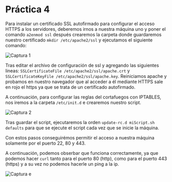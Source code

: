 # Práctica 4

Para instalar un certificado SSL autofirmado para configurar el acceso HTTPS a los servidores, deberemos irnos a nuestra máquina uno y poner el comando `a2enmod ssl` después crearemos la carpeta donde guardaremos nuestro certificado `mkdir /etc/apache2/ssl` y ejecutamos el siguiente comando:

![Captura 1](http://imgur.com/3A4UhW6.jpg "Instalar certificado SSL")

Tras editar el archivo de configuración de ssl y agregando las siguientes lineas: `SSLCertificateFile /etc/apache2/ssl/apache.crt` y `SSLCertificateKeyFile /etc/apache2/ssl/apache.key`. Reiniciamos apache y probamos en nuestro navegador que al acceder a él mediante HTTPS sale en rojo el https ya que se trata de un certificado autofirmado.

A continuación, para configurar las reglas del cortafuegos con IPTABLES, nos iremos a la carpeta `/etc/init.d` e crearemos nuestro script.

![Captura 2](http://imgur.com/sXY1KlO.jpg "Script IPTABLES")

Tras guardar el script, ejecutaremos la orden `update-rc.d miScript.sh defaults` para que se ejecute el script cada vez que se inicie la máquina.

Con estos pasos conseguirémos permitir el acceso a nuestra máquina solamente por el puerto 22, 80 y 443.

A continuación, podemos obserbar que funciona correctamente, ya que podemos hacer `curl` tanto para el puerto 80 (http), como para el puerto 443 (https) y a su vez no podemos hacerle un ping a la ip.

![Captura e](http://imgur.com/LpgVx07.jpg "Funciona")